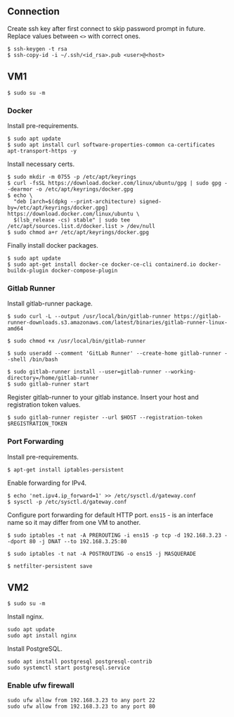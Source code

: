 ## Connection

Create ssh key after first connect to skip password prompt in future. Replace values between `<>` with correct ones.
```console
$ ssh-keygen -t rsa
$ ssh-copy-id -i ~/.ssh/<id_rsa>.pub <user>@<host>
```

## VM1

```console
$ sudo su -m
```

### Docker

Install pre-requirements.
```console
$ sudo apt update
$ sudo apt install curl software-properties-common ca-certificates apt-transport-https -y
```

Install necessary certs.
```console
$ sudo mkdir -m 0755 -p /etc/apt/keyrings
$ curl -fsSL https://download.docker.com/linux/ubuntu/gpg | sudo gpg --dearmor -o /etc/apt/keyrings/docker.gpg
$ echo \
  "deb [arch=$(dpkg --print-architecture) signed-by=/etc/apt/keyrings/docker.gpg] https://download.docker.com/linux/ubuntu \
  $(lsb_release -cs) stable" | sudo tee /etc/apt/sources.list.d/docker.list > /dev/null
$ sudo chmod a+r /etc/apt/keyrings/docker.gpg
```

Finally install docker packages.
```console
$ sudo apt update
$ sudo apt-get install docker-ce docker-ce-cli containerd.io docker-buildx-plugin docker-compose-plugin
```

### Gitlab Runner

Install gitlab-runner package.

```console
$ sudo curl -L --output /usr/local/bin/gitlab-runner https://gitlab-runner-downloads.s3.amazonaws.com/latest/binaries/gitlab-runner-linux-amd64

$ sudo chmod +x /usr/local/bin/gitlab-runner

$ sudo useradd --comment 'GitLab Runner' --create-home gitlab-runner --shell /bin/bash

$ sudo gitlab-runner install --user=gitlab-runner --working-directory=/home/gitlab-runner
$ sudo gitlab-runner start
```

Register gitlab-runner to your gitlab instance. Insert your host and registration token values.
```console
$ sudo gitlab-runner register --url $HOST --registration-token $REGISTRATION_TOKEN
```

### Port Forwarding

Install pre-requirements.
```console
$ apt-get install iptables-persistent
```

Enable forwarding for IPv4.
```console
$ echo 'net.ipv4.ip_forward=1' >> /etc/sysctl.d/gateway.conf
$ sysctl -p /etc/sysctl.d/gateway.conf
```

Configure port forwarding for default HTTP port. `ens15` - is an interface name so it may differ from one VM to another.

```console
$ sudo iptables -t nat -A PREROUTING -i ens15 -p tcp -d 192.168.3.23 --dport 80 -j DNAT --to 192.168.3.25:80

$ sudo iptables -t nat -A POSTROUTING -o ens15 -j MASQUERADE

$ netfilter-persistent save
```

## VM2

```console
$ sudo su -m
```

Install nginx.

```console
sudo apt update
sudo apt install nginx
```

Install PostgreSQL.

```
sudo apt install postgresql postgresql-contrib
sudo systemctl start postgresql.service
```

### Enable ufw firewall

```
sudo ufw allow from 192.168.3.23 to any port 22
sudo ufw allow from 192.168.3.23 to any port 80
```
